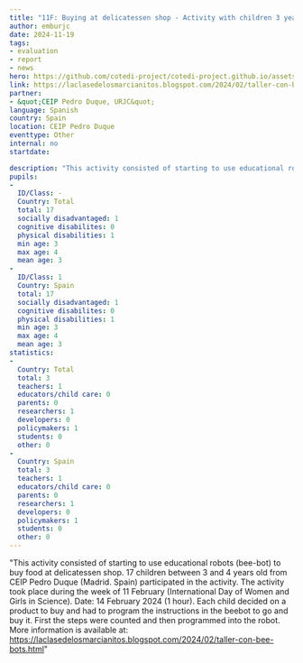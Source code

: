 ```yaml
---
title: "11F: Buying at delicatessen shop - Activity with children 3 years old and beebots"
author: emburjc
date: 2024-11-19
tags: 
- evaluation
- report
- news
hero: https://github.com/cotedi-project/cotedi-project.github.io/assets/85990345/1f108e6a-2ca1-4fef-ac67-3a190ffa2645
link: https://laclasedelosmarcianitos.blogspot.com/2024/02/taller-con-bee-bots.html
partner: 
- &quot;CEIP Pedro Duque, URJC&quot;
language: Spanish
country: Spain
location: CEIP Pedro Duque
eventtype: Other
internal: no
startdate: 

description: "This activity consisted of starting to use educational robots (bee-bot) to buy food at delicatessen shop."
pupils: 
- 
  ID/Class: -
  Country: Total
  total: 17
  socially disadvantaged: 1
  cognitive disabilites: 0
  physical disabilities: 1
  min age: 3
  max age: 4
  mean age: 3
- 
  ID/Class: 1
  Country: Spain
  total: 17
  socially disadvantaged: 1
  cognitive disabilites: 0
  physical disabilities: 1
  min age: 3
  max age: 4
  mean age: 3
statistics: 
- 
  Country: Total
  total: 3
  teachers: 1
  educators/child care: 0
  parents: 0
  researchers: 1
  developers: 0
  policymakers: 1
  students: 0
  other: 0
- 
  Country: Spain
  total: 3
  teachers: 1
  educators/child care: 0
  parents: 0
  researchers: 1
  developers: 0
  policymakers: 1
  students: 0
  other: 0
---
```


&quot;This activity consisted of starting to use educational robots (bee-bot) to buy food at delicatessen shop. 17 children between 3 and 4 years old from CEIP Pedro Duque (Madrid. Spain) participated in the activity. The activity took place during the week of 11 February (International Day of Women and Girls in Science). Date: 14 February 2024 (1 hour).
Each child decided on a product to buy and had to program the instructions in the beebot to go and buy it. First the steps were counted and then programmed into the robot.
More information is available at: https://laclasedelosmarcianitos.blogspot.com/2024/02/taller-con-bee-bots.html&quot;

